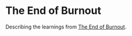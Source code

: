 # The End of Burnout

Describing the learnings from [The End of Burnout](http://www.seidosha.co.jp/book/index.php?id=3857).
